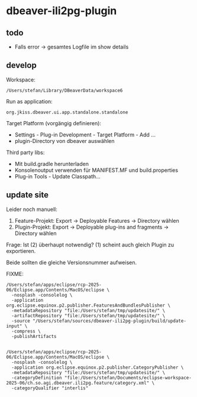 # dbeaver-ili2pg-plugin

## todo
- Falls error -> gesamtes Logfile im show details


## develop

Workspace:
```
/Users/stefan/Library/DBeaverData/workspace6
```

Run as application:
```
org.jkiss.dbeaver.ui.app.standalone.standalone
```

Target Platform (vorgängig definieren):

- Settings - Plug-in Development - Target Platform - Add ...
- plugin-Directory von dbeaver auswählen

Third party libs:

- Mit build.gradle herunterladen
- Konsolenoutput verwenden für MANIFEST.MF und build.properties
- Plug-in Tools - Update Classpath...

## update site

Leider noch manuell:

1. Feature-Projekt: Export -> Deployable Features -> Directory wählen 
2. Plugin-Projekt: Export -> Deployable plug-ins and fragments -> Directory wählen

Frage: Ist (2) überhaupt notwendig? (1) scheint auch gleich Plugin zu exportieren.

Beide sollten die gleiche Versionsnummer aufweisen.

FIXME:

```
/Users/stefan/apps/eclipse/rcp-2025-06/Eclipse.app/Contents/MacOS/eclipse \
  -nosplash -consolelog \
  -application org.eclipse.equinox.p2.publisher.FeaturesAndBundlesPublisher \
  -metadataRepository "file:/Users/stefan/tmp/updatesite/" \
  -artifactRepository "file:/Users/stefan/tmp/updatesite/" \
  -source "/Users/stefan/sources/dbeaver-ili2pg-plugin/build/update-input" \
  -compress \
  -publishArtifacts


/Users/stefan/apps/eclipse/rcp-2025-06/Eclipse.app/Contents/MacOS/eclipse \
  -nosplash -consolelog \
  -application org.eclipse.equinox.p2.publisher.CategoryPublisher \
  -metadataRepository "file:/Users/stefan/tmp/updatesite/" \
  -categoryDefinition "file:/Users/stefan/Documents/eclipse-workspace-2025-06/ch.so.agi.dbeaver.ili2pg.feature/category.xml" \
  -categoryQualifier "interlis"

```